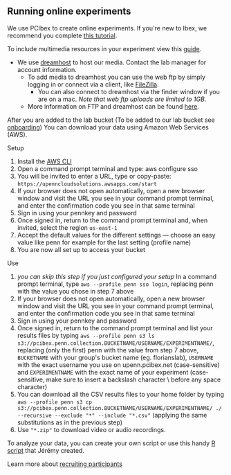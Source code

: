 ## Running online experiments

We use PCIbex to create online experiments. If you're new to Ibex, we recommend you complete [this tutorial](https://doc.pcibex.net/basic-tutorial/).

To include multimedia resources in your experiment view this [guide](https://doc.pcibex.net/how-to-guides/managing-resources/).
* We use [dreamhost](https://www.dreamhost.com/wordpress/woocommerce-hosting/?gclid=CjwKCAjwsJ6TBhAIEiwAfl4TWF6Crd3Z2LW8N6cwguMU7OrJlJgYvqABd2vCAHhZkzxY5enjrtkmdBoCoK0QAvD_BwE) to host our media. Contact the lab manager for account information. 
    * To add media to dreamhost you can use the web ftp by simply logging in or connect via a client, like [FileZilla](https://filezilla-project.org/). 
        * You can also connect to dreamhost via the finder window if you are on a mac. _Note that web ftp uploads are limited to 1GB_.
    * More information on FTP and dreamhost can be found [here](https://help.dreamhost.com/hc/en-us/articles/115000675027-FTP-overview-and-credentials).

After you are added to the lab bucket (To be added to our lab bucket see [onboarding](onboarding.md)) You can download your data using Amazon Web Services (AWS). 

Setup
1.	Install the [AWS CLI](https://docs.aws.amazon.com/cli/latest/userguide/install-cliv2.html)
2.	Open a command prompt terminal and type: aws configure sso
3.	You will be invited to enter a URL, type or copy-paste: `https://upenncloudsolutions.awsapps.com/start`
4.	If your browser does not open automatically, open a new browser window and visit the URL you see in your command prompt terminal, and enter the confirmation code you see in that same terminal
5.	Sign in using your pennkey and password
6.	Once signed in, return to the command prompt terminal and, when invited, select the region `us-east-1`
7.	Accept the default values for the different settings &mdash; choose an easy value like penn for example for the last setting (profile name)
8.	You are now all set up to access your bucket

Use
1.	_you can skip this step if you just configured your setup_
 In a command prompt terminal, type `aws --profile penn sso login`, replacing penn with the value you chose in step 7 above
2.	If your browser does not open automatically, open a new browser window and visit the URL you see in your command prompt terminal, and enter the confirmation code you see in that same terminal
3.	Sign in using your pennkey and password
4.	Once signed in, return to the command prompt terminal and list your results files by typing `aws --profile penn s3 ls s3://pcibex.penn.collection.BUCKETNAME/USERNAME/EXPERIMENTNAME/`, replacing (only the first) penn with the value from step 7 above, `BUCKETNAME` with your group's bucket name (eg. florianslab), `USERNAME` with the exact username you use on upenn.pcibex.net (case-sensitive) and `EXPERIMENTNAME` with the exact name of your experiment (case-sensitive, make sure to insert a backslash character \ before any space character)
5.	You can download all the CSV results files to your home folder by typing `aws --profile penn s3 cp s3://pcibex.penn.collection.BUCKETNAME/USERNAME/EXPERIMENTNAME/ ./ --recursive --exclude "*" --include "*.csv"` (applying the same substitutions as in the previous step)
6. Use `"*.zip"` to download video or audio recordings.

To analyze your data, you can create your own script or use this handy [R script](https://doc.pcibex.net/advanced-tutorial/12_examining-data.html) that Jérémy created.

Learn more about [recruiting participants](recruitment.md) 